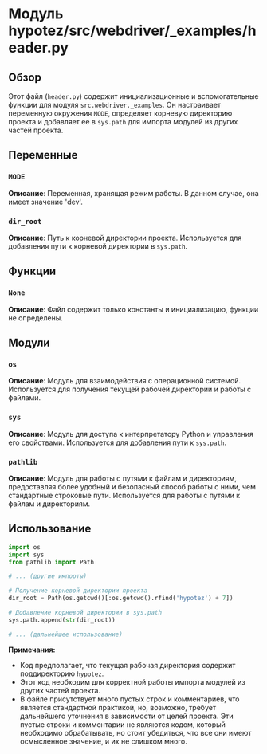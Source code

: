 # Модуль hypotez/src/webdriver/_examples/header.py

## Обзор

Этот файл (`header.py`) содержит инициализационные и вспомогательные функции для модуля `src.webdriver._examples`.  Он настраивает переменную окружения `MODE`, определяет корневую директорию проекта и добавляет ее в `sys.path` для импорта модулей из других частей проекта.

## Переменные

### `MODE`

**Описание**: Переменная, хранящая режим работы.  В данном случае, она имеет значение 'dev'.

### `dir_root`

**Описание**: Путь к корневой директории проекта.  Используется для добавления пути к корневой директории в `sys.path`.

## Функции

### `None`

**Описание**: Файл содержит только константы и инициализацию, функции не определены.

## Модули

### `os`

**Описание**: Модуль для взаимодействия с операционной системой. Используется для получения текущей рабочей директории и работы с файлами.

### `sys`

**Описание**: Модуль для доступа к интерпретатору Python и управления его свойствами. Используется для добавления пути к `sys.path`.

### `pathlib`

**Описание**: Модуль для работы с путями к файлам и директориям, предоставляя более удобный и безопасный способ работы с ними, чем стандартные строковые пути. Используется для работы с путями к файлам и директориям.

##  Использование

```python
import os
import sys
from pathlib import Path

# ... (другие импорты)

# Получение корневой директории проекта
dir_root = Path(os.getcwd()[:os.getcwd().rfind('hypotez') + 7])

# Добавление корневой директории в sys.path
sys.path.append(str(dir_root))

# ... (дальнейшее использование)
```

**Примечания:**

*  Код предполагает, что текущая рабочая директория содержит поддиректорию `hypotez`.
*   Этот код необходим для корректной работы импорта модулей из других частей проекта.
*   В файле присутствует много пустых строк и комментариев, что является стандартной практикой, но, возможно, требует дальнейшего уточнения в зависимости от целей проекта.  Эти пустые строки и комментарии не являются кодом, который необходимо обрабатывать, но стоит убедиться, что все они имеют осмысленное значение, и их не слишком много.